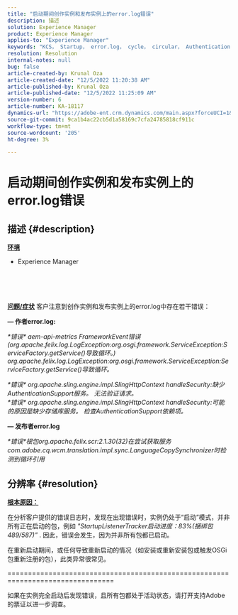 ```yaml
---
title: "启动期间创作实例和发布实例上的error.log错误"
description: 描述
solution: Experience Manager
product: Experience Manager
applies-to: "Experience Manager"
keywords: "KCS， Startup， error.log， cycle， circular， AuthenticationSupport"
resolution: Resolution
internal-notes: null
bug: false
article-created-by: Krunal Oza
article-created-date: "12/5/2022 11:20:38 AM"
article-published-by: Krunal Oza
article-published-date: "12/5/2022 11:25:09 AM"
version-number: 6
article-number: KA-18117
dynamics-url: "https://adobe-ent.crm.dynamics.com/main.aspx?forceUCI=1&pagetype=entityrecord&etn=knowledgearticle&id=bcd8dcd2-8e74-ed11-81aa-6045bd006c82"
source-git-commit: 9ca1b4ac22cb5d1a58169c7cfa24785818cf911c
workflow-type: tm+mt
source-wordcount: '205'
ht-degree: 3%

---
```


# 启动期间创作实例和发布实例上的error.log错误

## 描述 {#description}

<b><u>环境</u></b>
- Experience Manager

<br><br> <br><br><b><u>问题/症状</u></b>
客户注意到创作实例和发布实例上的error.log中存在若干错误：

<b> — 作者error.log:</b>

*\*错误\* aem-api-metrics FrameworkEvent错误(org.apache.felix.log.LogException:org.osgi.framework.ServiceException:ServiceFactory.getService()导致循环。)
<br>org.apache.felix.log.LogException:org.osgi.framework.ServiceException:ServiceFactory.getService()导致循环。*



*\*错误\* org.apache.sling.engine.impl.SlingHttpContext handleSecurity:缺少AuthenticationSupport服务。 无法验证请求。
<br>\*错误\* org.apache.sling.engine.impl.SlingHttpContext handleSecurity:可能的原因是缺少存储库服务。 检查AuthenticationSupport依赖项。*



<b> — 发布者error.log</b>

*\*错误\*根包org.apache.felix.scr:2.1.30(32)在尝试获取服务com.adobe.cq.wcm.translation.impl.sync.LanguageCopySynchronizer时检测到循环引用*






## 分辨率 {#resolution}


<u><b>根本原因：</b></u>

在分析客户提供的错误日志时，发现在出现错误时，实例仍处于“启动”模式，并非所有正在启动的包，例如 *&quot;StartupListenerTracker启动进度：83%(捆绑包489/587)”* . 因此，错误会发生，因为并非所有包都已启动。

在重新启动期间，或任何导致重新启动的情况（如安装或重新安装包或触发OSGi包重新注册的包），此类异常很常见。



================================================================================

如果在实例完全启动后发现错误，且所有包都处于活动状态，请打开支持Adobe的票证以进一步调查。
